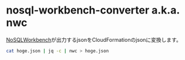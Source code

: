 # nosql-workbench-converter a.k.a. nwc
[NoSQLWorkbench](https://docs.aws.amazon.com/ja_jp/amazondynamodb/latest/developerguide/workbench.html)が出力するjsonをCloudFormationのjsonに変換します。

```zsh
cat hoge.json | jq -c | nwc > hoge.json
```
